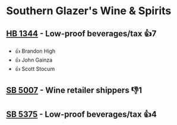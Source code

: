 # Southern Glazer's Wine & Spirits

## [HB 1344](/bill/2023-24/hb/1344/) - Low-proof beverages/tax 👍7  
* 👍 Brandon  High
* 👍 John Gainza
* 👍 Scott Stocum

## [SB 5007](/bill/2023-24/sb/5007/) - Wine retailer shippers  👎1 

## [SB 5375](/bill/2023-24/sb/5375/) - Low-proof beverages/tax 👍4  